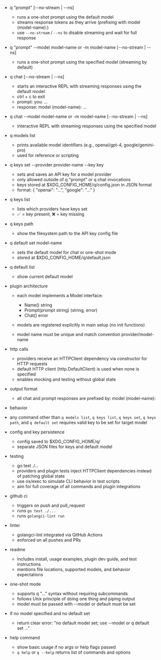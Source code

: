 * q "prompt" [--no-stream | --ns]

  * runs a one-shot prompt using the default model
  * streams response tokens as they arrive (prefixing with model (model-name):)
  * use `--no-stream` / `--ns` to disable streaming and wait for full response

* q "prompt" --model model-name or -m model-name [--no-stream | --ns]

  * runs a one-shot prompt using the specified model (streaming by default)

* q chat [--no-stream | --ns]

  * starts an interactive REPL with streaming responses using the default model
  * ctrl + c to exit
  * prompt: you: ...
  * response: model (model-name): ...

* q chat --model model-name or -m model-name [--no-stream | --ns]

  * interactive REPL with streaming responses using the specified model

* q models list

  * prints available model identifiers (e.g., openai/gpt-4, google/gemini-pro)
  * used for reference or scripting

* q keys set --provider provider-name --key key

  * sets and saves an API key for a model provider
  * only allowed outside of q "prompt" or q chat invocations
  * keys stored at \$XDG\_CONFIG\_HOME/q/config.json in JSON format
  * format: { "openai": "...", "google": "..." }


* q keys list

  * lists which providers have keys set
  * ✅ = key present, ❌ = key missing

* q keys path

  * show the filesystem path to the API key config file


* q default set model-name

  * sets the default model for chat or one-shot mode
  * stored at \$XDG\_CONFIG\_HOME/q/default.json

* q default list

  * show current default model

* plugin architecture

  * each model implements a Model interface:

    * Name() string
    * Prompt(prompt string) (string, error)
    * Chat() error
  * models are registered explicitly in main setup (no init functions)
  * model name must be unique and match convention provider/model-name

* http calls

  * providers receive an HTTPClient dependency via constructor for HTTP requests
  * default HTTP client (http.DefaultClient) is used when none is specified
  * enables mocking and testing without global state

* output format

  * all chat and prompt responses are prefixed by: model (model-name):

* behavior

* any command other than `q models list`, `q keys list`, `q keys set`, `q keys path`, and `q default set` requires valid key to be set for target model

* config and key persistence

  * config saved to \$XDG\_CONFIG\_HOME/q/
  * separate JSON files for keys and default model

* testing

  * go test ./...
  * providers and plugin tests inject HTTPClient dependencies instead of patching global state
  * use os/exec to simulate CLI behavior in test scripts
  * aim for full coverage of all commands and plugin integrations

* github ci

  * triggers on push and pull\_request
  * runs `go test ./...`
  * runs `golangci-lint run`

* linter

  * golangci-lint integrated via GitHub Actions
  * enforced on all pushes and PRs

* readme

  * includes install, usage examples, plugin dev guide, and test instructions
  * mentions file locations, supported models, and behavior expectations

* one-shot mode

  * supports q "..." syntax without requiring subcommands
  * follows Unix principle of doing one thing and piping output
  * model must be passed with --model or default must be set

* if no model specified and no default set

  * return clear error: "no default model set; use --model or q default set ..."

* help command

  * show basic usage if no args or help flags passed
  * `q help` or `q --help` returns list of commands and options
